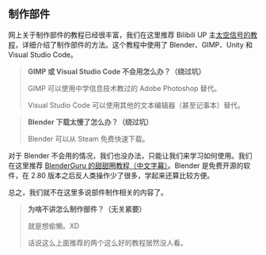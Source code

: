 ## 制作部件

网上关于制作部件的教程已经很丰富，我们在这里推荐 Bilibili UP 主[太空信号的教程](https://space.bilibili.com/64923525/channel/detail?cid=62287)，详细介绍了制作部件的方法。这个教程中使用了 Blender、GIMP、Unity 和 Visual Studio Code。

> **GIMP 或 Visual Studio Code 不会用怎么办？（绕过坑）**
> 
> GIMP 可以使用中学信息技术教过的 Adobe Photoshop 替代。
> 
> Visual Studio Code 可以使用其他的文本编辑器（甚至记事本）替代。

> **Blender 下载太慢了怎么办？（绕过坑）**
> 
> Blender 可以从 Steam 免费快速下载。

对于 Blender 不会用的情况，我们也没办法，只能让我们来学习如何使用。我们在这里推荐 [BlenderGuru 的甜甜圈教程（中文字幕）](https://space.bilibili.com/290114777/channel/detail?cid=116612)。Blender 是免费开源的软件，在 2.80 版本之后反人类操作少了很多，学起来还算比较方便。

总之，我们就不在这里多说部件制作相关的内容了。

> **为啥不讲怎么制作部件？（无关紧要）**
>
> 就是想偷懒。XD
> 
> 话说这么上面推荐的两个这么好的教程居然没人看。
